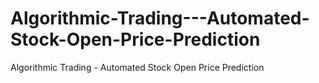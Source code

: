 # Algorithmic-Trading---Automated-Stock-Open-Price-Prediction
Algorithmic Trading - Automated Stock Open Price Prediction
